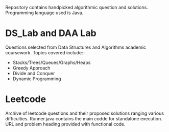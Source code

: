 Repository contains handpicked algorithmic question and solutions. Programming language used is Java.

# DS_Lab and DAA Lab
Questions selected from Data Structures and Algorithms academic coursework. Topics covered include:-
- Stacks/Trees/Queues/Graphs/Heaps
- Greedy Approach
- Divide and Conquer
- Dynamic Programming

# Leetcode
Archive of leetcode questions and their proposed solutions ranging various difficulties. Runner.java contains the main codde for standalone execution. URL and problem heading provided with functional code.
